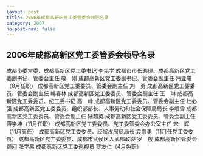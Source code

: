 ```yaml
---
layout: post
title: 2006年成都高新区党工委管委会领导名录
category: 2007
no-post-nav: false
---
```


## 2006年成都高新区党工委管委会领导名录
成都市委常委、成都高新区党工委书记								李昆学
成都市市长助理、成都高新区党工委副书记、管委会主任			敬　刚
成都高新区党工委副书记、管委会副主任					冯亚曦（8月任职） 
成都高新区党工委委员、管委会副主任								刘　勇
成都高新区党工委委员、管委会副主任								韩春林
成都高新区党工委委员、管委会副主任								王　琳
成都高新区党工委委员、纪工委书记								高　峰
成都高新区党工委委员、管委会副主任								杜必强
成都高新区党工委委员、组织部部长、人事劳动和社会保障局局长	李岷雪
成都高新区党工委委员、管委会副主任								陆超英
成都高新区党工委委员、管委会副主任							傅学坤（11月任职）
成都高新区党工委委员、党工委管委会办公室主任				宋　辉（11月离任）
成都高新区党工委委员、经贸发展局局长				袁宗勇（11月任党工委委员）
成都高新区党工委委员、成都市武侯区人武部政委					罗　放
成都高新区管委会顾问											张学果
成都高新区党工委巡视员								罗友仁（4月免职）

